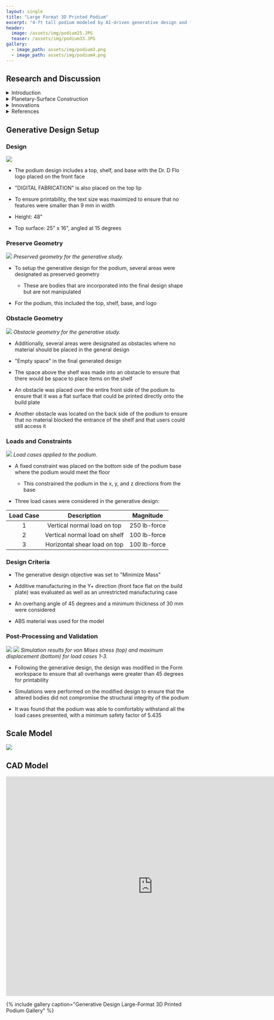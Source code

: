 ```yaml
---
layout: single
title: "Large Format 3D Printed Podium"
excerpt: "4-ft tall podium modeled by AI-driven generative design and fabricated on a large format 3D printer."
header:
  image: /assets/img/podium25.JPG
  teaser: /assets/img/podium33.JPG
gallery:
  - image_path: assets/img/podium3.png
  - image_path: assets/img/podium4.png
---
```


## Research and Discussion
  
  
  <details><summary>Introduction</summary>
  <h5> Large Format 3D Printing (LF3DP) </h5>
  <p>Large format 3D printing (LF3DP) refers to the 3D printing of objects that exceed the size limitations of traditional desktop 3D printers. These printers are capable of generating parts that are several feet in length, width, and height, allowing them to print things like store displays, furniture, signage, set pieces, art exhibits, and more. For industrial manufacturing, LF3DP can be a cost-effective alternative to machining since it gives users the ability to produce complex geometries that would typically require multiple parts and/or assembly. LF3DP can be ideal for printing molds, tooling, patterns, and even end-use parts. These 3D printed parts are often cheaper than similar parts made with traditional manufacturing methods and also often provide shorter lead times than ordering parts. </p>


  <p>LF3DP is commonly used in the aerospace, architecture, and automotive industries, as well as many more manufacturing fields. For example, the first LF3DPs originated at the Oak Ridge National Labs research facility with the Big Area Additive Machine (BAAM), the first version of which launched in 2014. Notably, this device was used to 3D print an entire car in 2017 and is most commonly used to create large molds for objects like airplane wings, automotives, and buildings. These molds would traditionally take months to fabricate with giant wood molds, while BAAM allowed for a mold to be printed in days. The latest version of BAAM is capable of depositing 36 kg/hr of material and has a print area of up to 13 ft long, 6.5 ft wide, and 8 ft tall. ORNL has also incorporated two hoppers into the extruder in BAAM, enable multimaterial printing. While not all LF3DP solutions are as advanced as BAAM, the benefits they can offer are comparable.</p>


  <h5> Generative Design </h5>
  <p>Generative design (GD) is a design exploration process where various algorithms and artificial intelligence (AI) are used to create various design options based on performance requirements and parameters defined by the user. Through an iterative process, the software is able to evaluate all possible permutations of a given design setup and provide the most ideal solution based on the user parameters. Thus, the main goal of generative design is to create the most efficient and effective solution based on the requirements and constraints set by the user. This allows for many parts to be light-weighted, with the generative design process removing unnecessary material while maintaining components that are critical for structural integrity, a key benefit of generative design. Additionally, single parts can be created using generative design that replace complex assemblies consisting of many parts. </p>


  <p>While generative design can provide extremely significant optimization of parts, there are some potential drawbacks. Since the target constraints and parameters are determined by the user, incorrect application of loads and boundary conditions can lead to results being generated that don’t accurately reflect the necessary environmental conditions that the part in question must withstand. Additionally, it can be extremely computationally intensive to evaluate all the iterations and possibilities for models.</p>


  <p>A key drawback of generative design that can be addressed by LF3DP is the fact that AI-generated parts are often composed from strange, organic-shaped form bodies that are impossible to create through traditional manufacturing techniques. 3D printing, for the most part, allows for any geometry to be fabricated, and this capability can be leveraged to enable production of many generative design models. With LF3DP in particular, optimized large models can be printed while still optimizing the amount of material needed.</p>
  </details>

  <details><summary>Planetary-Surface Construction</summary>
  <h5> Infrastructure on Moon and Mars </h5>
  <p>A potential application of LF3DP and GD is 3D printing habitats for deep space exploration, such as for the surface of the Moon or Mars. A key issue with establishing a permanent crewed presence on the Moon or Mars is the ability to bring cargo to the planetary surface and the limitations on mass due to cost. Depending on launch vehicle, the cost to launch a kilogram of cargo to low earth orbit (LEO) is estimated to be around $10,000/kg. Even with SpaceX’s recent advances with their reusable rockets, the estimated cargo cost for a Falcon 9 is still around $2,500/kg. Considering these cost estimates are only for LEO, the costs of launching cargo to the Moon or Mars will be even higher. These constrains make it impractical to launch large, pre-fabricated habitats to another planetary surface, as the costs to send the construction materials needed to build a significant moon or Mars base would be “astronomical” (pun intended). Any habitat that is included with launch would also be limited in size and volume, which places further limitations on astronauts living in these habitats.</p>

  <h5> Solution </h5>
  <p>A proposed solution to this problem has been to use LF3DP to additively manufacture habitats directly on the lunar or Martian surface using a lunar or Martian regolith-based filament. The use of “locally sourced” materials means that less material has to be transported from Earth, minimizing costs. This also allows for more design flexibility with larger structures and more unique geometries. In addition to habitats, LF3DP with in situ materials can also be used to develop other infrastructure necessary for a human settlement. Launch pads, landing strips, roads, and more can all be developed with 3D printing.</p>


  <p>The importance of mass reduction is a key area where the intersection of LF3DP and generative design can be leveraged for planetary surface construction. Since it is likely that the material used to print on planetary surfaces would likely be a combination of locally sourced and Earth-based materials, it is still critical to minimze the amount of material used to decrease the amount of cargo transported from Earth. Generative design could be use to optimize the designs of any lunar or Martian structures to minimize the mass required while still maintaining structural integrity against any loads presented by the environment, such as astronauts living in a habitat or the internal air pressure that results from the Earth-like atmosphere inside a habitat being higher pressure than the lunar or Martian atmosphere.</p>

  </details>

  <details><summary>Innovations</summary>
  <h5> Challenges </h5>
  <p>Several challenges still must be addressed before LF3DP on planetary surfaces becomes feasible. Further development needs to be made on the material composition of the deposition material so that it can be composed of all or nearly all locally sourced materials directly from the planetary surface. Companies like ICON are currently working towards this goal with their Olympus 3D printer, specifically designed to print on the moon and Mars. This printer uses a laser-based system to transform lunar dust into printing material. There are also challenges with deposition 3D printing in a low gravity environment. Traditional FFF printing on Earth relies somewhat on gravity to help with layer adhesion, so adjustments may need to be made when printing in a microgravity environment. In addition to layer adhesion being important for structural integrity, in space any structural habitat printed with LF3DP must also be airtight and able to maintain its own internal atmosphere for humans to live in. Any gaps or microcracks in the structure could be lead to devastating results.</p>

  <h5> Other Applications </h5>
  <p>In addition to building infrastructure on planetary surfaces, LF3DP and generative design can also be used for building more complex structures, including rockets. Relativity Space is a start-up company that is working towards developing the technology necessary to 3D print an entire reusable rocket. Using the world’s largest metal 3D printers, they have recently launched their Terran 1 rocket, of which over 80% is 3D printed, and are in the process of creating the Terran R rocket that will also consist of mostly 3D printed custom parts. Their eventual goal is to create a rocket consisting of entirely 3D printed parts. These rockets include many nature-inspired designs that leverage the capabilities of LF3DP and generative design to completely change what a rocket can look like, with things like dragonfly-inspired drag fins and seashell-styled tank bases. </p>


  <p>If companies like Relativity Space are able to continue developing their 3D printing capabilities, it is possible that one day there could be a rocket 3D printing factory on Mars. This would enable rockets to be made directly on the Martian surface using materials found there, which could provide astronauts with a return vehicle. Otherwise, there would be many challenges with a single spacecraft getting astronauts to and from Mars. Currently, most spacecraft are launched in a multi-stage launch vehicle, with the first stage being expended primarily to get the spacecraft out of Earth’s gravity. The smaller second stage can then travel to its final destination, whether it be the moon or Mars. If a spacecraft then wanted to return from Mars to Earth, it is likely that a separate return launch vehicle would be needed on the Martian surface. The ability to LF3DP a rocket directly on a planetary surface would be a significant milestone for humanity’s quest to explore the cosmos.</p>
  </details>

  <details><summary>References</summary>
  <ul>
  <li><a href="https://xponentialworks.com/what-is-large-format-3d-printing-and-who-needs-it/">https://xponentialworks.com/what-is-large-format-3d-printing-and-who-needs-it/</a></li>
  <li><a href="https://all3dp.com/1/large-format-3d-printer-large-scale/">https://all3dp.com/1/large-format-3d-printer-large-scale/</a></li>
  <li><a href="https://all3dp.com/1/large-scale-3d-printing-the-ultimate-guide/">https://all3dp.com/1/large-scale-3d-printing-the-ultimate-guide/</a></li>
  <li><a href="https://www.engineering.com/story/how-big-area-additive-manufacturing-is-enabling-automotive-microfactories">https://www.engineering.com/story/how-big-area-additive-manufacturing-is-enabling-automotive-microfactories</a></li>
  <li><a href="https://www.autodesk.com/solutions/generative-design">https://www.autodesk.com/solutions/generative-design</a></li>
  <li><a href="https://aerospace.csis.org/data/space-launch-to-low-earth-orbit-how-much-does-it-cost/">https://aerospace.csis.org/data/space-launch-to-low-earth-orbit-how-much-does-it-cost/</a></li>
  <li><a href="https://www.nasa.gov/centers/marshall/news/releases/2020/nasa-looks-to-advance-3d-printing-construction-systems-for-the-moon.html">https://www.nasa.gov/centers/marshall/news/releases/2020/nasa-looks-to-advance-3d-printing-construction-systems-for-the-moon.html</a></li>
  <li><a href="https://www.cnet.com/pictures/this-3d-printed-mars-habitat-could-be-your-new-home-in-space-marsha-ai-spacefactory/10/">https://www.cnet.com/pictures/this-3d-printed-mars-habitat-could-be-your-new-home-in-space-marsha-ai-spacefactory/10/</a></li>
  <li><a href="https://www.relativityspace.com/home">https://www.relativityspace.com/home</a></li>
  <li><a href="https://spectrum.ieee.org/3d-printed-rocket-relativity-spacex">https://spectrum.ieee.org/3d-printed-rocket-relativity-spacex</a></li>
  <li><a href="https://www.freethink.com/space/building-on-the-moon#:~:text=NASA%20has%20awarded%20high%2Dtech,on%20the%20moon%20and%20Mars">https://www.freethink.com/space/building-on-the-moon#:~:text=NASA%20has%20awarded%20high%2Dtech,on%20the%20moon%20and%20Mars</a></li>
  </ul>
  </details>

## Generative Design Setup
### Design
![](/assets/img/podium2.png)
-   The podium design includes a top, shelf, and base with the Dr. D Flo logo placed on the front face

-   "DIGITAL FABRICATION" is also placed on the top lip

-   To ensure printability, the text size was maximized to ensure that no features were smaller than 9 mm in width

-   Height: 48"

-   Top surface: 25" x 16", angled at 15 degrees

### Preserve Geometry
![](/assets/img/podium21.png)
_Preserved geometry for the generative study._

-   To setup the generative design for the podium, several areas were designated as preserved geometry

    -   These are bodies that are incorporated into the final design shape but are not manipulated

-   For the podium, this included the top, shelf, base, and logo

### Obstacle Geometry
![](/assets/img/podium20.png)
_Obstacle geometry for the generative study._

-   Additionally, several areas were designated as obstacles where no material should be placed in the general design

  -   "Empty space" in the final generated design

-   The space above the shelf was made into an obstacle to ensure that there would be space to place items on the shelf

-   An obstacle was placed over the entire front side of the podium to ensure that it was a flat surface that could be printed directly onto the build plate

-   Another obstacle was located on the back side of the podium to ensure that no material blocked the entrance of the shelf and that users could still access it

### Loads and Constraints
![](/assets/img/podium22.png)
_Load cases applied to the podium._
-   A fixed constraint was placed on the bottom side of the podium base where the podium would meet the floor

    -   This constrained the podium in the x, y, and z directions from the base

-   Three load cases were considered in the generative design:

| Load Case |          Description          |   Magnitude  |
|:---------:|:-----------------------------:|:------------:|
|     1     |  Vertical normal load on top  | 250 lb-force |
|     2     | Vertical normal load on shelf | 100 lb-force |
|     3     |  Horizontal shear load on top | 100 lb-force |

### Design Criteria

-   The generative design objective was set to "Minimize Mass"

-   Additive manufacturing in the Y+ direction (front face flat on the build plate) was evaluated as well as an unrestricted manufacturing case

-   An overhang angle of 45 degrees and a minimum thickness of 30 mm were considered

-   ABS material was used for the model

### Post-Processing and Validation
![](/assets/img/podium23.png)
![](/assets/img/podium24.png)
_Simulation results for von Mises stress (top) and maximum displacement (bottom) for load cases 1-3._

-   Following the generative design, the design was modified in the Form workspace to ensure that all overhangs were greater than 45 degrees for printability

-   Simulations were performed on the modified design to ensure that the altered bodies did not compromise the structural integrity of the podium

-   It was found that the podium was able to comfortably withstand all the load cases presented, with a minimum safety factor of 5.435
  
## Scale Model
![](/assets/img/podium34.png)


## CAD Model
<iframe src="https://vanderbilt643.autodesk360.com/shares/public/SH512d4QTec90decfa6ec75ed1f7991e5264?mode=embed" width="800" height="600" allowfullscreen="true" webkitallowfullscreen="true" mozallowfullscreen="true"  frameborder="0"></iframe>



{% include gallery caption="Generative Design Large-Format 3D Printed Podium Gallery" %}

